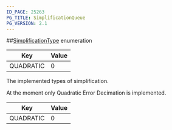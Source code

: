 ```yaml
---
ID_PAGE: 25263
PG_TITLE: SimplificationQueue
PG_VERSION: 2.1
---
```

##[SimplificationType](/classes/2.2/SimplificationType) enumeration

Key | Value
---|---
QUADRATIC | 0
The implemented types of simplification.

At the moment only Quadratic Error Decimation is implemented.

Key | Value
--- | ---
QUADRATIC | 0